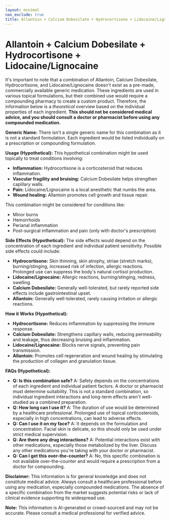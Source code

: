 ```yaml
---
layout: minimal
nav_exclude: true
title: Allantoin + Calcium Dobesilate + Hydrocortisone + Lidocaine/Lignocaine
---
```


# Allantoin + Calcium Dobesilate + Hydrocortisone + Lidocaine/Lignocaine

It's important to note that a combination of Allantoin, Calcium Dobesilate, Hydrocortisone, and Lidocaine/Lignocaine doesn't exist as a pre-made, commercially available generic medication.  These ingredients are used in various topical formulations, but their combined use would require a compounding pharmacy to create a custom product.  Therefore, the information below is a *theoretical* overview based on the individual properties of each ingredient.  **This should not be considered medical advice, and you should consult a doctor or pharmacist before using any compounded medication.**

**Generic Name:**  There isn't a single generic name for this combination as it is not a standard formulation.  Each ingredient would be listed individually on a prescription or compounding formulation.

**Usage (Hypothetical):**  This hypothetical combination might be used topically to treat conditions involving:

* **Inflammation:** Hydrocortisone is a corticosteroid that reduces inflammation.
* **Vascular fragility and bruising:** Calcium Dobesilate helps strengthen capillary walls.
* **Pain:** Lidocaine/Lignocaine is a local anesthetic that numbs the area.
* **Wound healing:** Allantoin promotes cell growth and tissue repair.

This combination might be considered for conditions like:

* Minor burns
* Hemorrhoids
* Perianal inflammation
* Post-surgical inflammation and pain (only with doctor's prescription)


**Side Effects (Hypothetical):**  The side effects would depend on the concentration of each ingredient and individual patient sensitivity.  Possible side effects could include:

* **Hydrocortisone:** Skin thinning, skin atrophy, striae (stretch marks), burning/stinging, increased risk of infection, allergic reactions.  Prolonged use can suppress the body's natural cortisol production.
* **Lidocaine/Lignocaine:** Allergic reactions, burning/stinging, redness, swelling.
* **Calcium Dobesilate:** Generally well-tolerated, but rarely reported side effects include gastrointestinal upset.
* **Allantoin:** Generally well-tolerated, rarely causing irritation or allergic reactions.

**How it Works (Hypothetical):**

* **Hydrocortisone:** Reduces inflammation by suppressing the immune response.
* **Calcium Dobesilate:** Strengthens capillary walls, reducing permeability and leakage, thus decreasing bruising and inflammation.
* **Lidocaine/Lignocaine:** Blocks nerve signals, preventing pain transmission.
* **Allantoin:**  Promotes cell regeneration and wound healing by stimulating the production of collagen and granulation tissue.

**FAQs (Hypothetical):**

* **Q: Is this combination safe?** A:  Safety depends on the concentrations of each ingredient and individual patient factors.  A doctor or pharmacist must determine suitability.  This is not a standard combination, so individual ingredient interactions and long-term effects aren't well-studied as a combined preparation.
* **Q: How long can I use it?** A: The duration of use would be determined by a healthcare professional.  Prolonged use of topical corticosteroids, especially in high concentrations, can lead to adverse effects.
* **Q: Can I use it on my face?** A:  It depends on the formulation and concentration. Facial skin is delicate, so this should only be used under strict medical supervision.
* **Q: Are there any drug interactions?** A:  Potential interactions exist with other medications, especially those metabolized by the liver. Discuss any other medications you're taking with your doctor or pharmacist.
* **Q: Can I get this over-the-counter?** A: No, this specific combination is not available over-the-counter and would require a prescription from a doctor for compounding.


**Disclaimer:** This information is for general knowledge and does not constitute medical advice.  Always consult a healthcare professional before using any medication, especially compounded medications.  The absence of a specific combination from the market suggests potential risks or lack of clinical evidence supporting its widespread use.


**Note:** This information is AI-generated or crowd-sourced and may not be accurate. Please consult a medical professional for verified advice.